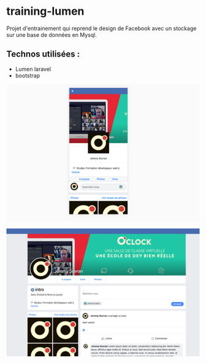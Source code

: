 # training-lumen

Projet d'entrainement qui reprend le design de Facebook avec un stockage sur une base de données en Mysql. 

## Technos utilisées :
- Lumen laravel
- bootstrap 

![resultat](resultat.png)

![resultat](resultat2.png)